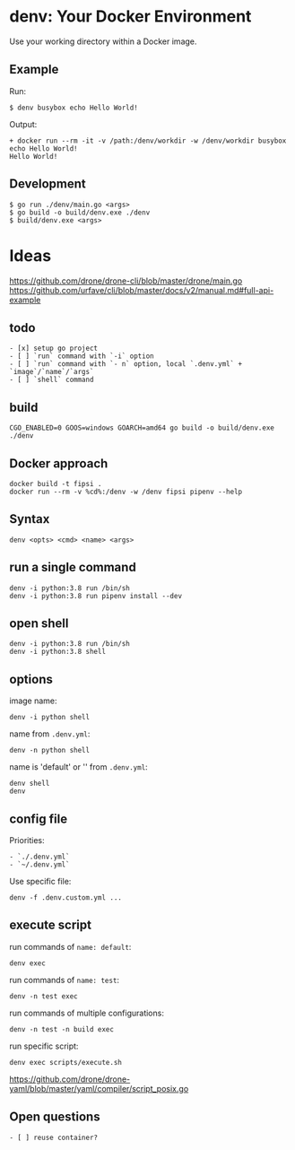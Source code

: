 # denv: Your Docker Environment

Use your working directory within a Docker image.

## Example

Run:

    $ denv busybox echo Hello World!

Output:

    + docker run --rm -it -v /path:/denv/workdir -w /denv/workdir busybox echo Hello World!
    Hello World!

## Development

    $ go run ./denv/main.go <args>
    $ go build -o build/denv.exe ./denv
    $ build/denv.exe <args>

# Ideas

https://github.com/drone/drone-cli/blob/master/drone/main.go
https://github.com/urfave/cli/blob/master/docs/v2/manual.md#full-api-example

## todo

    - [x] setup go project
    - [ ] `run` command with `-i` option
    - [ ] `run` command with `- n` option, local `.denv.yml` + `image`/`name`/`args`
    - [ ] `shell` command

## build

    CGO_ENABLED=0 GOOS=windows GOARCH=amd64 go build -o build/denv.exe ./denv

## Docker approach

    docker build -t fipsi .
    docker run --rm -v %cd%:/denv -w /denv fipsi pipenv --help

## Syntax

    denv <opts> <cmd> <name> <args>

## run a single command

    denv -i python:3.8 run /bin/sh
    denv -i python:3.8 run pipenv install --dev

## open shell

    denv -i python:3.8 run /bin/sh
    denv -i python:3.8 shell

## options

image name:

    denv -i python shell

name from `.denv.yml`:

    denv -n python shell

name is 'default' or '' from `.denv.yml`:

    denv shell
    denv

## config file

Priorities:

    - `./.denv.yml`
    - `~/.denv.yml`

Use specific file:

    denv -f .denv.custom.yml ...

## execute script

run commands of `name: default`:

    denv exec

run commands of `name: test`:

    denv -n test exec

run commands of multiple configurations:

    denv -n test -n build exec

run specific script:

    denv exec scripts/execute.sh

https://github.com/drone/drone-yaml/blob/master/yaml/compiler/script_posix.go

## Open questions

    - [ ] reuse container?
